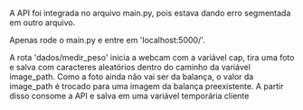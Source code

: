 A API foi integrada no arquivo main.py, pois estava dando erro segmentada em outro arquivo. 

Apenas rode o main.py e entre em 'localhost:5000/'. 

A rota 'dados/medir_peso' inicia a webcam com a variável cap, tira uma foto e salva com caracteres aleatórios dentro do caminho da variável image_path. 
Como a foto ainda não vai ser da balança, o valor da image_path é trocado para uma imagem da balança preexistente. 
A partir disso consome a API e salva em uma variável temporária cliente
